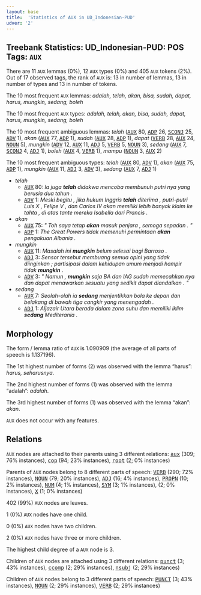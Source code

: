 ```yaml
---
layout: base
title:  'Statistics of AUX in UD_Indonesian-PUD'
udver: '2'
---
```


## Treebank Statistics: UD_Indonesian-PUD: POS Tags: `AUX`

There are 11 `AUX` lemmas (0%), 12 `AUX` types (0%) and 405 `AUX` tokens (2%).
Out of 17 observed tags, the rank of `AUX` is: 13 in number of lemmas, 13 in number of types and 13 in number of tokens.

The 10 most frequent `AUX` lemmas: <em>adalah, telah, akan, bisa, sudah, dapat, harus, mungkin, sedang, boleh</em>

The 10 most frequent `AUX` types:  <em>adalah, telah, akan, bisa, sudah, dapat, harus, mungkin, sedang, boleh</em>

The 10 most frequent ambiguous lemmas: <em>telah</em> (<tt><a href="id_pud-pos-AUX.html">AUX</a></tt> 80, <tt><a href="id_pud-pos-ADP.html">ADP</a></tt> 26, <tt><a href="id_pud-pos-SCONJ.html">SCONJ</a></tt> 25, <tt><a href="id_pud-pos-ADV.html">ADV</a></tt> 1), <em>akan</em> (<tt><a href="id_pud-pos-AUX.html">AUX</a></tt> 77, <tt><a href="id_pud-pos-ADP.html">ADP</a></tt> 1), <em>sudah</em> (<tt><a href="id_pud-pos-AUX.html">AUX</a></tt> 28, <tt><a href="id_pud-pos-ADP.html">ADP</a></tt> 1), <em>dapat</em> (<tt><a href="id_pud-pos-VERB.html">VERB</a></tt> 28, <tt><a href="id_pud-pos-AUX.html">AUX</a></tt> 24, <tt><a href="id_pud-pos-NOUN.html">NOUN</a></tt> 5), <em>mungkin</em> (<tt><a href="id_pud-pos-ADV.html">ADV</a></tt> 12, <tt><a href="id_pud-pos-AUX.html">AUX</a></tt> 11, <tt><a href="id_pud-pos-ADJ.html">ADJ</a></tt> 5, <tt><a href="id_pud-pos-VERB.html">VERB</a></tt> 5, <tt><a href="id_pud-pos-NOUN.html">NOUN</a></tt> 3), <em>sedang</em> (<tt><a href="id_pud-pos-AUX.html">AUX</a></tt> 7, <tt><a href="id_pud-pos-SCONJ.html">SCONJ</a></tt> 4, <tt><a href="id_pud-pos-ADJ.html">ADJ</a></tt> 1), <em>boleh</em> (<tt><a href="id_pud-pos-AUX.html">AUX</a></tt> 4, <tt><a href="id_pud-pos-VERB.html">VERB</a></tt> 1), <em>mampu</em> (<tt><a href="id_pud-pos-NOUN.html">NOUN</a></tt> 3, <tt><a href="id_pud-pos-AUX.html">AUX</a></tt> 2)

The 10 most frequent ambiguous types:  <em>telah</em> (<tt><a href="id_pud-pos-AUX.html">AUX</a></tt> 80, <tt><a href="id_pud-pos-ADV.html">ADV</a></tt> 1), <em>akan</em> (<tt><a href="id_pud-pos-AUX.html">AUX</a></tt> 75, <tt><a href="id_pud-pos-ADP.html">ADP</a></tt> 1), <em>mungkin</em> (<tt><a href="id_pud-pos-AUX.html">AUX</a></tt> 11, <tt><a href="id_pud-pos-ADJ.html">ADJ</a></tt> 3, <tt><a href="id_pud-pos-ADV.html">ADV</a></tt> 3), <em>sedang</em> (<tt><a href="id_pud-pos-AUX.html">AUX</a></tt> 7, <tt><a href="id_pud-pos-ADJ.html">ADJ</a></tt> 1)


* <em>telah</em>
  * <tt><a href="id_pud-pos-AUX.html">AUX</a></tt> 80: <em>Ia juga <b>telah</b> didakwa mencoba membunuh putri nya yang berusia dua tahun .</em>
  * <tt><a href="id_pud-pos-ADV.html">ADV</a></tt> 1: <em>Meski begitu , jika hukum Inggris <b>telah</b> diterima , putri-putri Luis X , Felipe V , dan Carlos IV akan memiliki lebih banyak klaim ke tahta , di atas tante mereka Isabella dari Prancis .</em>
* <em>akan</em>
  * <tt><a href="id_pud-pos-AUX.html">AUX</a></tt> 75: <em>" Toh saya tetap <b>akan</b> masuk penjara , semoga sepadan . "</em>
  * <tt><a href="id_pud-pos-ADP.html">ADP</a></tt> 1: <em>The Great Powers tidak memenuhi permintaan <b>akan</b> pengakuan Albania .</em>
* <em>mungkin</em>
  * <tt><a href="id_pud-pos-AUX.html">AUX</a></tt> 11: <em>Masalah ini <b>mungkin</b> belum selesai bagi Barroso .</em>
  * <tt><a href="id_pud-pos-ADJ.html">ADJ</a></tt> 3: <em>Sensor tersebut membuang semua opini yang tidak diinginkan ; partisipasi dalam kehidupan umum menjadi hampir tidak <b>mungkin</b> .</em>
  * <tt><a href="id_pud-pos-ADV.html">ADV</a></tt> 3: <em>" Namun , <b>mungkin</b> saja BA dan IAG sudah memecahkan nya dan dapat menawarkan sesuatu yang sedikit dapat diandalkan . "</em>
* <em>sedang</em>
  * <tt><a href="id_pud-pos-AUX.html">AUX</a></tt> 7: <em>Seolah-olah ia <b>sedang</b> menjentikkan bola ke depan dan belakang di bawah tiga cangkir yang menengadah .</em>
  * <tt><a href="id_pud-pos-ADJ.html">ADJ</a></tt> 1: <em>Aljazair Utara berada dalam zona suhu dan memiliki iklim <b>sedang</b> Mediterania .</em>

## Morphology

The form / lemma ratio of `AUX` is 1.090909 (the average of all parts of speech is 1.137196).

The 1st highest number of forms (2) was observed with the lemma “harus”: <em>harus, seharusnya</em>.

The 2nd highest number of forms (1) was observed with the lemma “adalah”: <em>adalah</em>.

The 3rd highest number of forms (1) was observed with the lemma “akan”: <em>akan</em>.

`AUX` does not occur with any features.


## Relations

`AUX` nodes are attached to their parents using 3 different relations: <tt><a href="id_pud-dep-aux.html">aux</a></tt> (309; 76% instances), <tt><a href="id_pud-dep-cop.html">cop</a></tt> (94; 23% instances), <tt><a href="id_pud-dep-root.html">root</a></tt> (2; 0% instances)

Parents of `AUX` nodes belong to 8 different parts of speech: <tt><a href="id_pud-pos-VERB.html">VERB</a></tt> (290; 72% instances), <tt><a href="id_pud-pos-NOUN.html">NOUN</a></tt> (79; 20% instances), <tt><a href="id_pud-pos-ADJ.html">ADJ</a></tt> (16; 4% instances), <tt><a href="id_pud-pos-PROPN.html">PROPN</a></tt> (10; 2% instances), <tt><a href="id_pud-pos-NUM.html">NUM</a></tt> (4; 1% instances), <tt><a href="id_pud-pos-SYM.html">SYM</a></tt> (3; 1% instances),  (2; 0% instances), <tt><a href="id_pud-pos-X.html">X</a></tt> (1; 0% instances)

402 (99%) `AUX` nodes are leaves.

1 (0%) `AUX` nodes have one child.

0 (0%) `AUX` nodes have two children.

2 (0%) `AUX` nodes have three or more children.

The highest child degree of a `AUX` node is 3.

Children of `AUX` nodes are attached using 3 different relations: <tt><a href="id_pud-dep-punct.html">punct</a></tt> (3; 43% instances), <tt><a href="id_pud-dep-ccomp.html">ccomp</a></tt> (2; 29% instances), <tt><a href="id_pud-dep-nsubj.html">nsubj</a></tt> (2; 29% instances)

Children of `AUX` nodes belong to 3 different parts of speech: <tt><a href="id_pud-pos-PUNCT.html">PUNCT</a></tt> (3; 43% instances), <tt><a href="id_pud-pos-NOUN.html">NOUN</a></tt> (2; 29% instances), <tt><a href="id_pud-pos-VERB.html">VERB</a></tt> (2; 29% instances)

